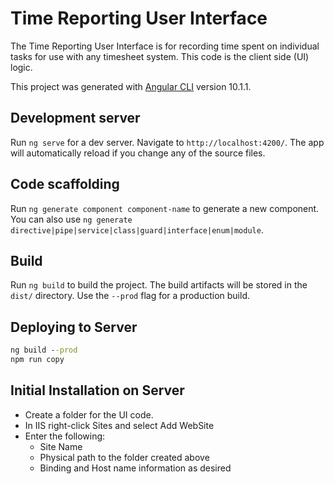 # Time Reporting User Interface

The Time Reporting User Interface is for recording time spent on individual tasks for use with any timesheet system. This code is the client side (UI) logic.

This project was generated with [Angular CLI](https://github.com/angular/angular-cli) version 10.1.1.

## Development server

Run `ng serve` for a dev server. Navigate to `http://localhost:4200/`. The app will automatically reload if you change any of the source files.

## Code scaffolding

Run `ng generate component component-name` to generate a new component. You can also use `ng generate directive|pipe|service|class|guard|interface|enum|module`.

## Build

Run `ng build` to build the project. The build artifacts will be stored in the `dist/` directory. Use the `--prod` flag for a production build.


## Deploying to Server

```cmd
ng build --prod
npm run copy
```

## Initial Installation on Server

- Create a folder for the UI code.
- In IIS right-click Sites and select Add WebSite
- Enter the following:
  - Site Name
  - Physical path to the folder created above
  - Binding and Host name information as desired
